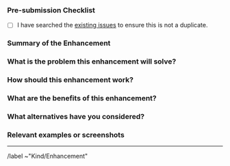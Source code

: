 <!-- Please prefix your title with "[FEAT]" -->

### Pre-submission Checklist

<!--
Please read this!
- Please be as clear and concise as possible.
- Be civil, and follow the Zoi Code of Conduct.
- Please take a moment to check that your enhancement hasn't been requested before.
-->

- [ ] I have searched the [existing issues](https://gitlab.com/Zillowe/Zillwen/Zusty/Zoi/-/issues?scope=all&state=all&label_name[]=Kind%2FEnhancement) to ensure this is not a duplicate.

### Summary of the Enhancement

<!--
Provide a one-sentence summary of the enhancement you are proposing.
-->

### What is the problem this enhancement will solve?

<!--
Describe the user-facing problem or limitation that exists today.
Why is the current implementation not good enough? What pain point does this solve?
-->

### How should this enhancement work?

<!--
Describe, in as much detail as you can, how you envision the new or improved feature working.
If it's a command, what would the syntax be? What would the output look like?
-->

### What are the benefits of this enhancement?

<!--
How will this new feature improve the experience of using Zoi?
Who benefits from this change? (e.g. new users, package maintainers, CI/CD users, etc.)
-->

### What alternatives have you considered?

<!--
(Optional)
Have you considered any alternative solutions or features?
A brief description of any alternatives helps provide context for your proposal.
-->

### Relevant examples or screenshots

<!--
(Optional)
If you can, provide screenshots, mockups, or links to other tools that have a similar feature.
This is extremely helpful for visualizing the final result.
-->

---

/label ~"Kind/Enhancement"
